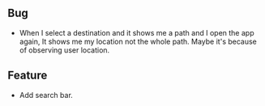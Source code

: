 ## Bug
- When I select a destination and it shows me a path and I open the app again, It shows me my location not the whole path. Maybe it's because of observing user location.

## Feature
- Add search bar.